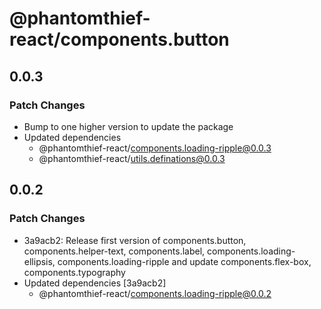 # @phantomthief-react/components.button

## 0.0.3

### Patch Changes

- Bump to one higher version to update the package
- Updated dependencies
  - @phantomthief-react/components.loading-ripple@0.0.3
  - @phantomthief-react/utils.definations@0.0.3

## 0.0.2

### Patch Changes

- 3a9acb2: Release first version of components.button, components.helper-text, components.label, components.loading-ellipsis, components.loading-ripple and update components.flex-box, components.typography
- Updated dependencies [3a9acb2]
  - @phantomthief-react/components.loading-ripple@0.0.2
